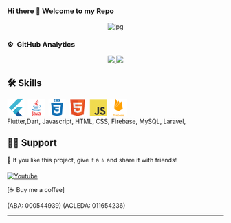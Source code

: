 ### Hi there 👋 Welcome to my Repo
<p align="center">

   <img align="center" alt="jpg" src="https://github.com/viboltep/viboltep/blob/main/assets/aural.jpg" />
  
</p>

### ⚙️ &nbsp;GitHub Analytics

<div>
   <p align="center">
<a href="https://github.com/viboltep">
  <img height="180em" src="https://github-readme-stats-eight-theta.vercel.app/api?username=viboltep&show_icons=true&theme=dracula&include_all_commits=true&count_private=true"/>
  
  <img height="180em" src="https://github-readme-stats-eight-theta.vercel.app/api/top-langs/?username=viboltep&layout=compact&langs_count=8&theme=algolia"/>
</a>
</p>
</div>

## 🛠 Skills
<div>
   <img src="https://github.com/devicons/devicon/blob/master/icons/flutter/flutter-original.svg" title="Flutter" alt="Flutter" width="40" height="40"/>&nbsp;
  <img src="https://github.com/devicons/devicon/blob/master/icons/java/java-original-wordmark.svg" title="Java" alt="Java" width="40" height="40"/>&nbsp;
  <img src="https://github.com/devicons/devicon/blob/master/icons/css3/css3-plain-wordmark.svg"  title="CSS3" alt="CSS" width="40" height="40"/>&nbsp;
  <img src="https://github.com/devicons/devicon/blob/master/icons/html5/html5-original.svg" title="HTML5" alt="HTML" width="40" height="40"/>&nbsp;
  <img src="https://github.com/devicons/devicon/blob/master/icons/javascript/javascript-original.svg" title="JavaScript" alt="JavaScript" width="40" height="40"/>&nbsp;
  <img src="https://github.com/devicons/devicon/blob/master/icons/firebase/firebase-plain-wordmark.svg" title="Firebase" alt="Firebase" width="40" height="40"/>&nbsp; 
  
</div>
Flutter,Dart, Javascript, HTML, CSS, Firebase, MySQL, Laravel, 

## 🙋‍♂️ Support

💙 If you like this project, give it a ⭐ and share it with friends!

<p align="left">
  <a href="https://www.youtube.com/VIBOLVlogger"><img alt="Youtube" title="Youtube" src="https://img.shields.io/badge/-Subscribe-red?style=for-the-badge&logo=youtube&logoColor=white"/></a>
<!--   <a href="https://github.com/sponsors/DenverCoder1"><img alt="Sponsor with Github" title="Sponsor with Github" src="https://img.shields.io/badge/-Sponsor-ea4aaa?style=for-the-badge&logo=github&logoColor=white"/></a> -->
</p>

[☕ Buy me a coffee]

(ABA: 000544939)
(ACLEDA: 011654236)

---


